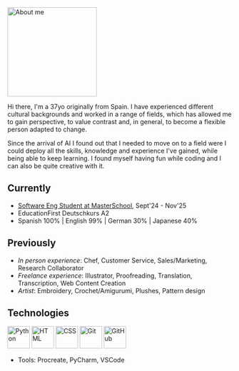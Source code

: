 <!--
**VeronicaLobos/VeronicaLobos** is a ✨ _special_ ✨ repository because its `README.md` (this file) appears on your GitHub profile.
-->

<img src="https://i.imgur.com/JzGy5wA.png" width="200" alt="About me">

Hi there, I'm a 37yo originally from Spain. I have experienced different cultural backgrounds and worked in a range of fields,
which has allowed me to gain perspective, to value contrast and, in general, to become a flexible person adapted to change.

Since the arrival of AI I found out that I needed to move on to a field were I could deploy all the skills, knowledge and experience
I've gained, while being able to keep learning. I found myself having fun while coding and I can also be quite creative with it.


## Currently
- <a href="https://de.masterschool.com/en/domains/software-engineering/">Software Eng Student at MasterSchool</a>, Sept'24 - Nov'25
- EducationFirst Deutschkurs A2
- Spanish 100% | English 99% | German 30% | Japanese 40%

## Previously
- _In person experience_: Chef, Customer Service, Sales/Marketing, Research Collaborator
- _Freelance experience_: Illustrator, Proofreading, Translation, Transcription, Web Content Creation
- _Artist_: Embroidery, Crochet/Amigurumi, Plushes, Pattern design

## Technologies
<img width="50" src="https://user-images.githubusercontent.com/25181517/183423507-c056a6f9-1ba8-4312-a350-19bcbc5a8697.png" alt="Python" title="Python"/> <img width="50" src="https://user-images.githubusercontent.com/25181517/192158954-f88b5814-d510-4564-b285-dff7d6400dad.png" alt="HTML" title="HTML"/> <img width="50" src="https://user-images.githubusercontent.com/25181517/183898674-75a4a1b1-f960-4ea9-abcb-637170a00a75.png" alt="CSS" title="CSS"/> <img width="50" src="https://user-images.githubusercontent.com/25181517/192108372-f71d70ac-7ae6-4c0d-8395-51d8870c2ef0.png" alt="Git" title="Git"/> <img width="50" src="https://user-images.githubusercontent.com/25181517/192108374-8da61ba1-99ec-41d7-80b8-fb2f7c0a4948.png" alt="GitHub" title="GitHub"/>
- Tools: Procreate, PyCharm, VSCode
